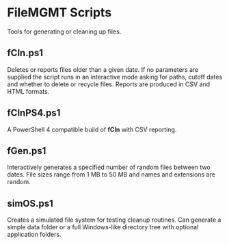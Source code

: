 # FileMGMT Scripts

Tools for generating or cleaning up files.

## fCln.ps1
Deletes or reports files older than a given date. If no parameters are supplied the script runs in an interactive mode asking for paths, cutoff dates and whether to delete or recycle files. Reports are produced in CSV and HTML formats.

## fClnPS4.ps1
A PowerShell 4 compatible build of **fCln** with CSV reporting.

## fGen.ps1
Interactively generates a specified number of random files between two dates. File sizes range from 1 MB to 50 MB and names and extensions are random.

## simOS.ps1
Creates a simulated file system for testing cleanup routines. Can generate a simple data folder or a full Windows-like directory tree with optional application folders.
